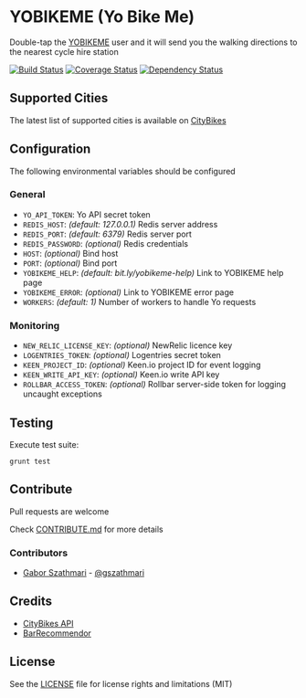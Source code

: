 # YOBIKEME (Yo Bike Me)

Double-tap the [YOBIKEME](http://justyo.co/YOBIKEME) user and it will send you the walking directions to the nearest cycle hire station

[![Build Status](https://img.shields.io/circleci/project/gszathmari/yobikeme.svg)](https://circleci.com/gh/gszathmari/yobikeme)
[![Coverage Status](https://coveralls.io/repos/gszathmari/yobikeme/badge.svg?branch=master&service=github)](https://coveralls.io/github/gszathmari/yobikeme?branch=master)
[![Dependency Status](https://david-dm.org/gszathmari/yobikeme.svg)](https://david-dm.org/gszathmari/yobikeme)

## Supported Cities

The latest list of supported cities is available on [CityBikes](http://citybik.es)

## Configuration

The following environmental variables should be configured

### General

- `YO_API_TOKEN`: Yo API secret token
- `REDIS_HOST`: _(default: 127.0.0.1)_ Redis server address
- `REDIS_PORT`: _(default: 6379)_ Redis server port
- `REDIS_PASSWORD`: _(optional)_ Redis credentials
- `HOST`: _(optional)_ Bind host
- `PORT`: _(optional)_ Bind port
- `YOBIKEME_HELP`: _(default: bit.ly/yobikeme-help)_ Link to YOBIKEME help page
- `YOBIKEME_ERROR`: _(optional)_ Link to YOBIKEME error page
- `WORKERS`: _(default: 1)_ Number of workers to handle Yo requests

### Monitoring

- `NEW_RELIC_LICENSE_KEY`: _(optional)_ NewRelic licence key
- `LOGENTRIES_TOKEN`: _(optional)_ Logentries secret token
- `KEEN_PROJECT_ID`: _(optional)_ Keen.io project ID for event logging
- `KEEN_WRITE_API_KEY`: _(optional)_ Keen.io write API key
- `ROLLBAR_ACCESS_TOKEN`: _(optional)_ Rollbar server-side token for logging uncaught exceptions

## Testing

Execute test suite:

```
grunt test
```

## Contribute

Pull requests are welcome

Check [CONTRIBUTE.md](CONTRIBUTE.md) for more details

### Contributors

- [Gabor Szathmari](http://gaborszathmari.me) - [@gszathmari](https://twitter.com/gszathmari)

## Credits

* [CityBikes API](http://api.citybik.es/v2/)
* [BarRecommendor](https://github.com/YoApp/BarRecommendor)

## License

See the [LICENSE](LICENSE) file for license rights and limitations (MIT)
